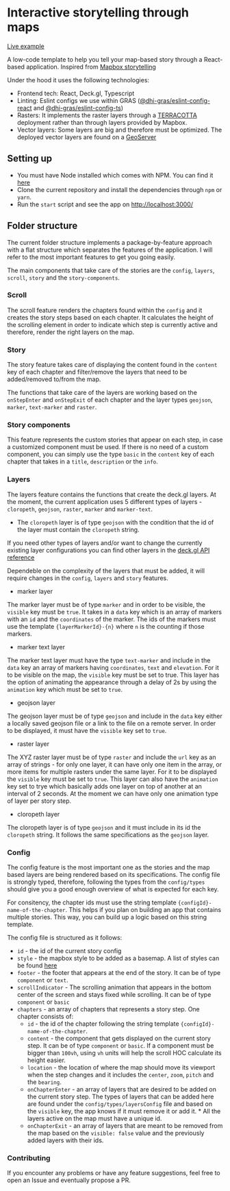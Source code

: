 # Interactive storytelling through maps

[Live example](https://labs.dhi-gras.com/greendenmark)

A low-code template to help you tell your map-based story through a React-based application. Inspired from [Mapbox storytelling](https://github.com/mapbox/storytelling)

Under the hood it uses the following technologies:

- Frontend tech: React, Deck.gl, Typescript
- Linting: Eslint configs we use within GRAS ([@dhi-gras/eslint-config-react](https://www.npmjs.com/package/@dhi-gras/eslint-config-react) and [@dhi-gras/eslint-config-ts](https://www.npmjs.com/package/@dhi-gras/eslint-config-ts))
- Rasters: It implements the raster layers through a [TERRACOTTA](https://github.com/DHI-GRAS/terracotta) deployment rather than through layers provided by Mapbox. 
- Vector layers: Some layers are big and therefore must be optimized. The deployed vector layers are found on a [GeoServer](http://geoserver.org/)

## Setting up

- You must have Node installed which comes with NPM. You can find it [here](https://nodejs.org/en/)  
- Clone the current repository and install the dependencies through `npm` or `yarn`.
- Run the `start` script and see the app on [http://localhost:3000/](http://localhost:3000/)

## Folder structure

The current folder structure implements a package-by-feature approach with a flat structure which separates the features of the application. I will refer to the most important features to get you going easily.

The main components that take care of the stories are the `config`, `layers`, `scroll`, `story` and the `story-components`.

### Scroll

The scroll feature renders the chapters found within the `config` and it creates the story steps based on each chapter. It calculates the height of the scrolling element in order to indicate which step is currently active and therefore, render the right layers on the map.

### Story

The story feature takes care of displaying the content found in the `content` key of each chapter and filter/remove the layers that need to be added/removed to/from the map. 

The functions that take care of the layers are working based on the `onStepEnter` and `onStepExit` of each chapter and the layer types `geojson`, `marker`, `text-marker` and `raster`.

### Story components

This feature represents the custom stories that appear on each step, in case a customized component must be used. If there is no need of a custom component, you can simply use the type `basic` in the `content` key of each chapter that takes in a `title`, `description` or the `info`.

### Layers

The layers feature contains the functions that create the deck.gl layers. At the moment, the current application uses 5 different types of layers - `cloropeth`, `geojson`, `raster`, `marker` and `marker-text`.

* The `cloropeth` layer is of type `geojson` with the condition that the id of the layer must contain the `cloropeth` string.

If you need other types of layers and/or want to change the currently existing layer configurations you can find other layers in the [deck.gl API reference](https://deck.gl/docs/api-reference/layers)

Dependeble on the complexity of the layers that must be added, it will require changes in the `config`, `layers` and `story` features. 

- marker layer

The marker layer must be of type `marker` and in order to be visible, the `visible` key must be `true`. It takes in a `data` key which is an array of markers with an `id` and the `coordinates` of the marker. The ids of the markers must use the template `{layerMarkerId}-{n}` where `n` is the counting if those markers.

- marker text layer

The marker text layer must have the type `text-marker` and include in the `data` key an array of markers having `coordinates`, `text` and `elevation`. For it to be visible on the map, the `visible` key must be set to true. This layer has the option of animating the appearance through a delay of 2s by using the `animation` key which must be set to `true`.

- geojson layer

The geojson layer must be of type `geojson` and include in the `data` key either a locally saved geojson file or a link to the file on a remote server. In order to be displayed, it must have the `visible` key set to `true`.

- raster layer

The XYZ raster layer must be of type `raster` and include the `url` key as an array of strings - for only one layer, it can have only one item in the array, or more items for multiple rasters under the same layer. For it to be displayed the `visible` key must be set to `true`. This layer can also have the `animation` key set to trye which basically adds one layer on top of another at an interval of 2 seconds. At the moment we can have only one animation type of layer per story step.

- cloropeth layer

The cloropeth layer is of type `geojson` and it must include in its id the `cloropeth` string. It follows the same specifications as the `geojson` layer.

### Config

The config feature is the most important one as the stories and the map based layers are being rendered based on its specifications. The config file is strongly typed, therefore, following the types from the `config/types` should give you a good enough overview of what is expected for each key.

For consitency, the chapter ids must use the string template `{configId}-name-of-the-chapter`. This helps if you plan on building an app that contains multiple stories. This way, you can build up a logic based on this string template. 

The config file is structured as it follows:
- `id` - the id of the current story config
- `style` - the mapbox style to be added as a basemap. A list of styles can be found [here](https://docs.mapbox.com/api/maps/styles/#mapbox-styles) 
- `footer` - the footer that appears at the end of the story. It can be of type `component` or `text`.
- `scrollIndicator` - The scrolling animation that appears in the bottom center of the screen and stays fixed while scrolling. It can be of type `component` or `basic`
- `chapters` - an array of chapters that represents a story step. One chapter consists of:
	- `id` - the id of the chapter following the string template `{configId}-name-of-the-chapter`.
	- `content` - the component that gets displayed on the current story step. It can be of type `component` or `basic`. If a component must be bigger than `100vh`, using `vh` units will help the scroll HOC calculate its height easier.
	- `location` - the location of where the map should move its viewport when the step changes and it includes the `center`, `zoom`, `pitch` and the `bearing`.
	- `onChapterEnter` - an array of layers that are desired to be added on the current story step. The types of layers that can be added here are found under the `config/types/layersConfig` file and based on the `visible` key, the app knows if it must remove it or add it. * All the layers active on the map must have a unique id.
	- `onChapterExit` - an array of layers that are meant to be removed from the map based on the `visible: false` value and the previously added layers with their ids.
 

### Contributing

If you encounter any problems or have any feature suggestions, feel free to open an Issue and eventually propose a PR.
